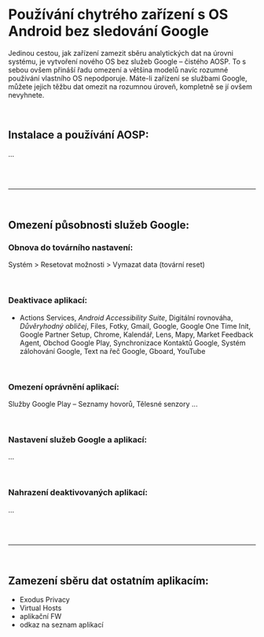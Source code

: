 # Používání chytrého zařízení s OS Android bez sledování Google
Jedinou cestou, jak zařízení zamezit sběru analytických dat na úrovni systému, je vytvoření nového OS bez služeb Google – čistého AOSP. To s sebou ovšem přináší řadu omezení a většina modelů navíc rozumné používání vlastního OS nepodporuje. Máte-li zařízení se službami Google, můžete jejich těžbu dat omezit na rozumnou úroveň, kompletně se jí ovšem nevyhnete.

<br>

## Instalace a používání AOSP:
...

<br><br><hr><br>

## Omezení působnosti služeb Google:
### Obnova do továrního nastavení:
Systém > Resetovat možnosti > Vymazat data (tovární reset)

<br>

### Deaktivace aplikací:
- Actions Services, *Android Accessibility Suite*, Digitální rovnováha, *Důvěryhodný obličej*, Files, Fotky, Gmail, Google, Google One Time Init, Google Partner Setup, Chrome, Kalendář, Lens, Mapy, Market Feedback Agent, Obchod Google Play, Synchronizace Kontaktů Google, Systém zálohování Google, Text na řeč Google, Gboard, YouTube

<br>

### Omezení oprávnění aplikací:
Služby Google Play – Seznamy hovorů, Tělesné senzory
...

<br>

### Nastavení služeb Google a aplikací:
...

<br>

### Nahrazení deaktivovaných aplikací:
...

<br><br><hr><br>

## Zamezení sběru dat ostatním aplikacím:
- Exodus Privacy
- Virtual Hosts
- aplikační FW
- odkaz na seznam aplikací

